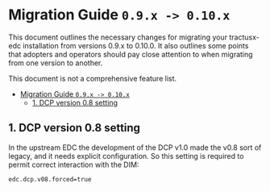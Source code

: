 # Migration Guide `0.9.x -> 0.10.x`

This document outlines the necessary changes for migrating your tractusx-edc installation from versions 0.9.x to 0.10.0.
It also outlines some points that adopters and operators should pay close attention to when migrating from one version
to another.

This document is not a comprehensive feature list.

<!-- TOC -->
* [Migration Guide `0.9.x -> 0.10.x`](#migration-guide-09x---010x)
  * [1. DCP version 0.8 setting](#1-dcp-version-08-setting)
<!-- TOC -->

## 1. DCP version 0.8 setting

In the upstream EDC the development of the DCP v1.0 made the v0.8 sort of legacy, and it needs explicit configuration.
So this setting is required to permit correct interaction with the DIM:

`edc.dcp.v08.forced=true`
